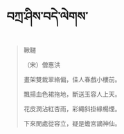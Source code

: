# བཀྲ་ཤིས་བདེ་ལེགས་
> 鞦韆
> 
> （宋）僧惠洪
> 
> 畫架雙裁翠絡偏，佳人春戲小樓前。
> 
> 飄揚血色裙拖地，斷送玉容人上天。
> 
> 花皮潤沾紅杏雨，彩繩斜掛綠楊煙。
> 
> 下來閒處從容立，疑是蟾宮謫神仙。
>